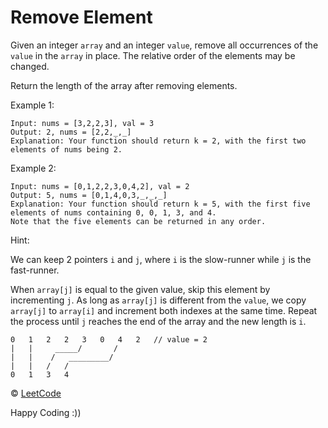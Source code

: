 # Remove Element

Given an integer `array` and an integer `value`, remove all occurrences of the `value` in the `array` in place. The relative order of the elements may be changed.

Return the length of the array after removing elements.

Example 1:

```
Input: nums = [3,2,2,3], val = 3
Output: 2, nums = [2,2,_,_]
Explanation: Your function should return k = 2, with the first two elements of nums being 2.
```

Example 2:

```
Input: nums = [0,1,2,2,3,0,4,2], val = 2
Output: 5, nums = [0,1,4,0,3,_,_,_]
Explanation: Your function should return k = 5, with the first five elements of nums containing 0, 0, 1, 3, and 4.
Note that the five elements can be returned in any order.
```

Hint:

We can keep 2 pointers `i` and `j`, where `i` is the slow-runner while `j` is the fast-runner.

When `array[j]` is equal to the given value, skip this element by incrementing `j`. As long as `array[j]` is different from the `value`, we copy `array[j]` to `array[i]` and increment both indexes at the same time. Repeat the process until `j` reaches the end of the array and the new length is `i`.

```
0   1   2   2   3   0   4   2   // value = 2
|   |     _____/       /
|   |    /   _________/
|   |   /   /
0   1   3   4
```

&copy; [LeetCode](https://leetcode.com/explore/learn/card/fun-with-arrays/511/in-place-operations/3575/)

Happy Coding :))
